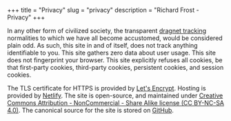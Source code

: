+++
title = "Privacy"
slug = "privacy"
description = "Richard Frost - Privacy"
+++

In any other form of civilized society, the transparent [dragnet tracking](https://en.wikipedia.org/wiki/Global_surveillance_disclosures_(2013%E2%80%93present)) normalities to which we have all become accustomed, would be considered plain odd. As such, this site in and of itself, does not track anything identifiable to you. This site gathers zero data about user usage. This site does not fingerprint your browser. This site explicitly refuses all cookies, be that first-party cookies, third-party cookies, persistent cookies, and session cookies.

The TLS certificate for HTTPS is provided by [Let's Encrypt](https://letsencrypt.org/). Hosting is provided by [Netlify](#). The site is open-source, and maintained under [Creative Commons Attribution - NonCommercial - Share Alike license (CC BY-NC-SA 4.0)](http://creativecommons.org/licenses/by-nc-sa/4.0/). The canonical source for the site is stored on [GitHub](https://github.com/rdfrost/rfrost-xyz).